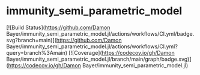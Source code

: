 # immunity_semi_parametric_model

[![Build Status](https://github.com/Damon Bayer/immunity_semi_parametric_model.jl/actions/workflows/CI.yml/badge.svg?branch=main)](https://github.com/Damon Bayer/immunity_semi_parametric_model.jl/actions/workflows/CI.yml?query=branch%3Amain)
[![Coverage](https://codecov.io/gh/Damon Bayer/immunity_semi_parametric_model.jl/branch/main/graph/badge.svg)](https://codecov.io/gh/Damon Bayer/immunity_semi_parametric_model.jl)
